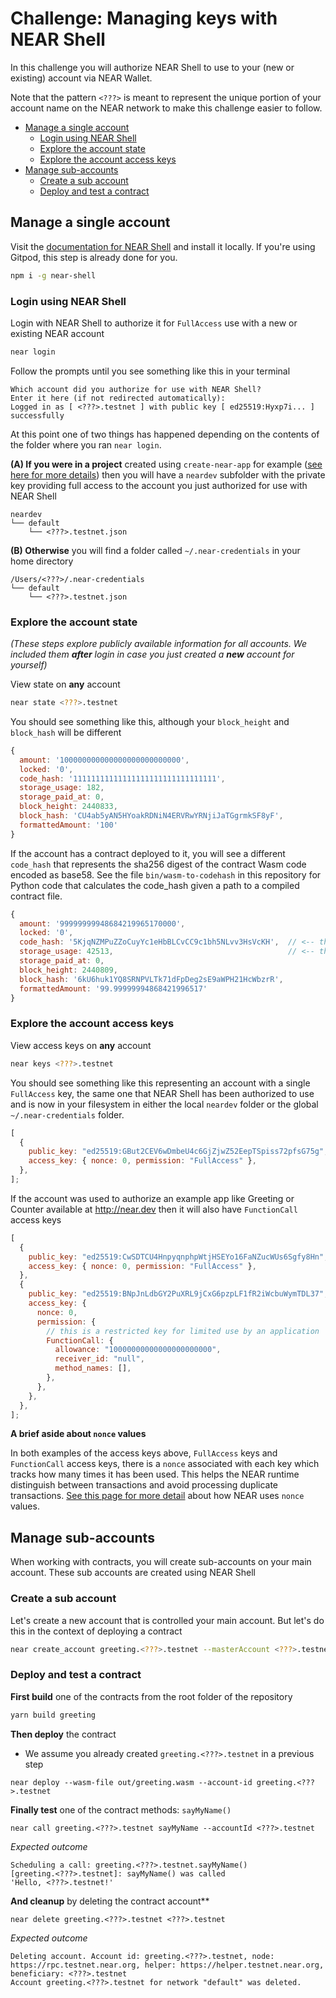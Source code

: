 # Challenge: Managing keys with NEAR Shell

In this challenge you will authorize NEAR Shell to use to your (new or existing) account via NEAR Wallet.

Note that the pattern `<???>` is meant to represent the unique portion of your account name on the NEAR network to make this challenge easier to follow.

- [Manage a single account](#manage-a-single-account)
  - [Login using NEAR Shell](#login-using-near-shell)
  - [Explore the account state](#explore-the-account-state)
  - [Explore the account access keys](#explore-the-account-access-keys)
- [Manage sub-accounts](#manage-sub-accounts)
  - [Create a sub account](#create-a-sub-account)
  - [Deploy and test a contract](#deploy-and-test-a-contract)

## Manage a single account

Visit the [documentation for NEAR Shell](https://docs.near.org/docs/development/near-clitool) and install it locally. If you're using Gitpod, this step is already done for you.

```sh
npm i -g near-shell
```

### Login using NEAR Shell

Login with NEAR Shell to authorize it for `FullAccess` use with a new or existing NEAR account

```sh
near login
```

Follow the prompts until you see something like this in your terminal

```text
Which account did you authorize for use with NEAR Shell?
Enter it here (if not redirected automatically):
Logged in as [ <???>.testnet ] with public key [ ed25519:Hyxp7i... ] successfully
```

At this point one of two things has happened depending on the contents of the folder where you ran `near login`.

**(A) If you were in a project** created using `create-near-app` for example ([see here for more details](https://docs.near.org/docs/quick-start/create-near-app)) then you will have a `neardev` subfolder with the private key providing full access to the account you just authorized for use with NEAR Shell

```text
neardev
└── default
    └── <???>.testnet.json
```

**(B) Otherwise** you will find a folder called `~/.near-credentials` in your home directory

```text
/Users/<???>/.near-credentials
└── default
    └── <???>.testnet.json
```

### Explore the account state

_(These steps explore publicly available information for all accounts. We included them **after** login in case you just created a **new** account for yourself)_

View state on **any** account

```sh
near state <???>.testnet
```

You should see something like this, although your `block_height` and `block_hash` will be different

```js
{
  amount: '100000000000000000000000000',
  locked: '0',
  code_hash: '11111111111111111111111111111111',
  storage_usage: 182,
  storage_paid_at: 0,
  block_height: 2440833,
  block_hash: 'CU4ab5yAN5HYoakRDNiN4ERVRwYRNjiJaTGgrmkSF8yF',
  formattedAmount: '100'
}
```

If the account has a contract deployed to it, you will see a different `code_hash` that represents the sha256 digest of the contract Wasm code encoded as base58. See the file `bin/wasm-to-codehash` in this repository for Python code that calculates the code_hash given a path to a compiled contract file.

```js
{
  amount: '99999999948684219965170000',
  locked: '0',
  code_hash: '5KjqNZMPuZZoCuyYc1eHbBLCvCC9c1bh5NLvv3HsVcKH',  // <-- this will be different depending on the deployed contract
  storage_usage: 42513,                                       // <-- this includes deployed contract code and state stored by the account
  storage_paid_at: 0,
  block_height: 2440809,
  block_hash: '6kU6huk1YQ8SRNPVLTk71dFpDeg2sE9aWPH21HcWbzrR',
  formattedAmount: '99.99999994868421996517'
}
```

### Explore the account access keys

View access keys on **any** account

```sh
near keys <???>.testnet
```

You should see something like this representing an account with a single `FullAccess` key, the same one that NEAR Shell has been authorized to use and is now in your filesystem in either the local `neardev` folder or the global `~/.near-credentials` folder.

```js
[
  {
    public_key: "ed25519:GBut2CEV6wDmbeU4c6GjZjwZ52EepTSpiss72pfsG75g",
    access_key: { nonce: 0, permission: "FullAccess" },
  },
];
```

If the account was used to authorize an example app like Greeting or Counter available at http://near.dev then it will also have `FunctionCall` access keys

```js
[
  {
    public_key: "ed25519:CwSDTCU4HnpyqnphpWtjHSEYo16FaNZucWUs6Sgfy8Hn",
    access_key: { nonce: 0, permission: "FullAccess" },
  },
  {
    public_key: "ed25519:BNpJnLdbGY2PuXRL9jCxG6pzpLF1fR2iWcbuWymTDL37",
    access_key: {
      nonce: 0,
      permission: {
        // this is a restricted key for limited use by an application
        FunctionCall: {
          allowance: "10000000000000000000000",
          receiver_id: "null",
          method_names: [],
        },
      },
    },
  },
];
```

**A brief aside about `nonce` values**

In both examples of the access keys above, `FullAccess` keys and `FunctionCall` access keys, there is a `nonce` associated with each key which tracks how many times it has been used. This helps the NEAR runtime distinguish between transactions and avoid processing duplicate transactions. [See this page for more detail](https://nomicon.io/ChainSpec/Transactions.html#transaction-ordering-example-using-pool-iterator) about how NEAR uses `nonce` values.

## Manage sub-accounts

When working with contracts, you will create sub-accounts on your main account. These sub accounts are created using NEAR Shell

### Create a sub account

Let's create a new account that is controlled your main account. But let's do this in the context of deploying a contract

```bash
near create_account greeting.<???>.testnet --masterAccount <???>.testnet --helperUrl https://helper.near.org
```

### Deploy and test a contract

**First build** one of the contracts from the root folder of the repository

```sh
yarn build greeting
```

**Then deploy** the contract

- We assume you already created `greeting.<???>.testnet` in a previous step

```text
near deploy --wasm-file out/greeting.wasm --account-id greeting.<???>.testnet
```

**Finally test** one of the contract methods: `sayMyName()`

```text
near call greeting.<???>.testnet sayMyName --accountId <???>.testnet
```

_Expected outcome_

```text
Scheduling a call: greeting.<???>.testnet.sayMyName()
[greeting.<???>.testnet]: sayMyName() was called
'Hello, <???>.testnet!'
```

**And cleanup** by deleting the contract account\*\*

```text
near delete greeting.<???>.testnet <???>.testnet
```

_Expected outcome_

```text
Deleting account. Account id: greeting.<???>.testnet, node: https://rpc.testnet.near.org, helper: https://helper.testnet.near.org, beneficiary: <???>.testnet
Account greeting.<???>.testnet for network "default" was deleted.
```
